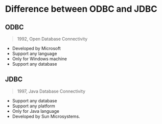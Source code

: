 # Difference between ODBC and JDBC

## **ODBC**
> 1992, Open Database Connectivity

- Developed by Microsoft
- Support any language
- Only for Windows machine
- Support any database

## **JDBC**
> 1997, Java Database Connectivity
- Support any database
- Support any platform
- Only for Java language
- Developed by Sun Microsystems.